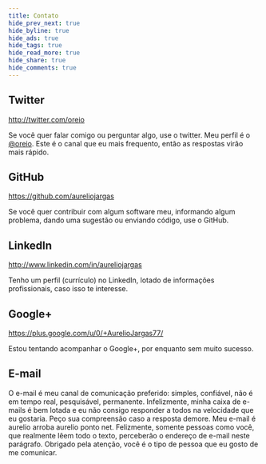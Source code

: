 ```yaml
---
title: Contato
hide_prev_next: true
hide_byline: true
hide_ads: true
hide_tags: true
hide_read_more: true
hide_share: true
hide_comments: true
---
```



## Twitter

<http://twitter.com/oreio>

Se você quer falar comigo ou perguntar algo, use o twitter. Meu perfil é o [@oreio](http://twitter.com/oreio). Este é o canal que eu mais frequento, então as respostas virão mais rápido.


## GitHub

<https://github.com/aureliojargas>

Se você quer contribuir com algum software meu, informando algum problema, dando uma sugestão ou enviando código, use o GitHub.


## LinkedIn

<http://www.linkedin.com/in/aureliojargas>

Tenho um perfil (currículo) no LinkedIn, lotado de informações profissionais, caso isso te interesse.


## Google+

<https://plus.google.com/u/0/+AurelioJargas77/>

Estou tentando acompanhar o Google+, por enquanto sem muito sucesso.


## E-mail

O e-mail é meu canal de comunicação preferido: simples, confiável, não é em tempo real, pesquisável, permanente. Infelizmente, minha caixa de e-mails é bem lotada e eu não consigo responder a todos na velocidade que eu gostaria. Peço sua compreensão caso a resposta demore. Meu e-mail é aurelio arroba aurelio ponto net. Felizmente, somente pessoas como você, que realmente lêem todo o texto, perceberão o endereço de e-mail neste parágrafo. Obrigado pela atenção, você é o tipo de pessoa que eu gosto de me comunicar.
